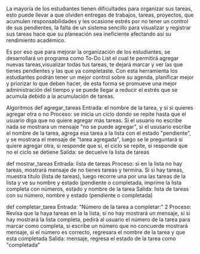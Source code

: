 La mayoría de los estudiantes tienen dificultades para organizar sus tareas, esto puede llevar a que olviden entregas de trabajos, tareas, proyectos, 
que acumulen responsabilidades y les ocasione estrés por no tener un control de sus pendientes, 
la falta de un sistema sencillo para visualizar y registrar sus tareas hace que su planeación sea ineficiente afectando así su rendimiento académico. 

Es por eso que para mejorar la organización de los estudiantes, se desarrollará un programa como To-Do List el cual te permitirá agregar nuevas tareas,visualizar todas tus tareas, 
te dejará marcar y ver las que tienes pendientes y las que ya completaste. 
Con esta herramienta los estudiantes podrán tener un mejor control sobre su agenda, planificar mejor y priorizar lo que deben hacer, de esta forma se promueve una mejor administración 
del tiempo y se puede llegar a reducir el estrés que se acumula debido a la acumulación de tareas. 

Algoritmos
def agregar_tareas
Entrada: el nombre de la tarea, y si si quieres agregar otra o no
Proceso: se inicia un ciclo dondo se repite hasta que el usuario diga que no quiere agregar más tareas. Si el usuario no escribe nada se mostrara un mensaje "no se puede agregar", si el ususario escribe el nombre de la tarea, agrega esa tarea  a la lista con el estado "pendiente", y se mostrara el mensaje de "tarea agregada", luego se le preguntará si quiere agregar otra, si responde que si, el ciclo se repite, si responde que no el ciclo se detiene
Salida: se decuelve la lista de tareas

def mostrar_tareas
Entrada: lista de tareas
Proceso: si en la lista no hay tareas, mostrará mensaje de no tienes tareas y termina. Si si hay tareas, muestra titulo (lista de tareas), luego recorre una por una las tareas de la lista y ve su nombre y estado (pendiente o completada, imprime la lista completa con números, estado y nombre de la tarea
Salida: lista de tareas con su número, nombre y estado (pendiente o completada)

def completar_tarea
Entrada: "Número de la tarea a completar:" 2 
Proceso: Revisa que la haya tareas en la la lista, si no hay mostrará un mensaje, si si hay mostrará la lista completa, pedirá al usuario el número de la tarea para marcar como completa, si escribe un número que no concuerde mostrará mensaje, si el número es correcto, regresara el nombre de la tarea y que esta completada
Salida: mensaje, regresa el estado de la tarea como "completada"
